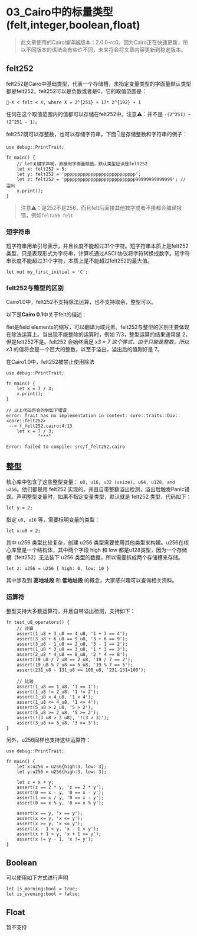 ﻿# 03\_Cairo中的标量类型\(felt,integer,boolean,float\)
> 此文章使用的Cairo编译器版本：2.0.0-rc0。因为Cairo正在快速更新，所以不同版本的语法会有些许不同，未来将会将文章内容更新到稳定版本。

## felt252
felt252是Cairo中基础类型，代表一个存储槽，未指定变量类型的字面量默认类型都是felt252。felt252可以是负数或者是0，它的取值范围是：

```
-X < felt < X, where X = 2^{251} + 17* 2^{192} + 1
```

任何在这个取值范围内的值都可以存储在felt252中。注意⚠️：并不是 `-(2^251) ~ (2^251 - 1)`。

felt252既可以存整数，也可以存储字符串，下面👇是存储整数和字符串的例子：

```
use debug::PrintTrait;

fn main() {
	// let关键字声明，直接用字面量赋值，默认类型应该是felt252
    let x: felt252 = 5;
    let y: felt252 = 'ppppppppppppppppppppppppppp';
    let z: felt252 = 'ppppppppppppppppppppppppppp99999999999999'; // 溢出
    x.print();
}
```

> 注意⚠️：是252不是256，而且felt后面接其他数字或者不接都会编译报错，例如`felt256 felt`

### 短字符串
短字符串用单引号表示，并且长度不能超过31个字符。短字符串本质上是felt252类型，只是表现形式为字符串，计算机通过ASCII协议将字符转换成数字。短字符串长度不能超过31个字符，本质上是不能超过felt252的最大值。

```
let mut my_first_initial = 'C';
```

### felt252与整型的区别
Cairo1.0中，felt252不支持除法运算，也不支持取余，整型可以。

以下是**Cairo 0.1**中关于felt的描述：

flet是field elements的缩写，可以翻译为域元素。felt252与整型的区别主要体现在除法运算上。当出现不能整除的运算时，例如 7/3，整型运算的结果通常是 2，但是felt252不是。felt252 会始终满足 x*3 = 7 这个等式，由于只能是整数，所以 x*3 的值将会是一个巨大的整数，以至于溢出，溢出后的值刚好是 7。

在Cairo1.0中，felt252被禁止使用除法

```
use debug::PrintTrait;

fn main() {
    let x = 7 / 3;
    x.print();
}

// 以上代码将会的到如下错误
error: Trait has no implementation in context: core::traits::Div::<core::felt252>
 --> f_felt252.cairo:4:13
    let x = 7 / 3;
            ^***^

Error: failed to compile: src/f_felt252.cairo
```

## 整型
核心库中包含了这些整型变量： `u8, u16, u32 (usize), u64, u128, and u256`。他们都是用 felt252 实现的，并且自带整数溢出检测，溢出后触发Panic错误。声明整型变量时，如果不指定变量类型，默认就是 felt252 类型，代码如下：

```
let y = 2;
```

指定 `u8, u16` 等，需要标明变量的类型：

```
let x:u8 = 2;
```

其中 u256 类型比较复杂，创建 u256 类型需要使用其他类型来构建。u256在核心库里是一个结构体，其中两个字段 high 和 low 都是u128类型，因为一个存储槽（felt252）无法装下 u256 类型的数据，所以需要拆成两个存储槽来存储。
```
let z: u256 = u256 { high: 0, low: 10 }
```

其中涉及到 **高地址段** 和 **低地址段** 的概念，大家感兴趣可以查询相关资料。

### 运算符
整型支持大多数运算符，并且自带溢出检测，支持如下：

```
fn test_u8_operators() {
	// 计算
    assert(1_u8 + 3_u8 == 4_u8, '1 + 3 == 4');
    assert(3_u8 + 6_u8 == 9_u8, '3 + 6 == 9');
    assert(3_u8 - 1_u8 == 2_u8, '3 - 1 == 2');
    assert(1_u8 * 3_u8 == 3_u8, '1 * 3 == 3');
    assert(2_u8 * 4_u8 == 8_u8, '2 * 4 == 8');
    assert(19_u8 / 7_u8 == 2_u8, '19 / 7 == 2');
    assert(19_u8 % 7_u8 == 5_u8, '19 % 7 == 5');
    assert(231_u8 - 131_u8 == 100_u8, '231-131=100');

	// 比较
    assert(1_u8 == 1_u8, '1 == 1');
    assert(1_u8 != 2_u8, '1 != 2');
    assert(1_u8 < 4_u8, '1 < 4');
    assert(1_u8 <= 4_u8, '1 <= 4');
    assert(5_u8 > 2_u8, '5 > 2');
    assert(5_u8 >= 2_u8, '5 >= 2');
    assert(!(3_u8 > 3_u8), '!(3 > 3)');
    assert(3_u8 >= 3_u8, '3 >= 3');
}
```

另外，u256同样也支持这些运算符：

```
use debug::PrintTrait;

fn main() {
    let x:u256 = u256{high:3, low: 3};
    let y:u256 = u256{high:3, low: 3};

    let z = x + y;
    assert(z == 2 * y, 'z == 2 * y');
    assert(0 == x - y, '0 == x - y');
    assert(1 == x / y, '0 == x - y');
    assert(0 == x % y, '0 == x % y');

    assert(x == y, 'x == y');
    assert(x <= y, 'x <= y');
    assert(x >= y, 'x <= y');
    assert(x - 1 < y, 'x - 1 < y');
    assert(x + 1 > y, 'x + 1 >= y');
    assert(x != y - 1, 'x != y');
}
```

## Boolean
可以使用如下方式进行声明

```
let is_morning:bool = true;
let is_evening:bool = false;
```

## Float
暂不支持
